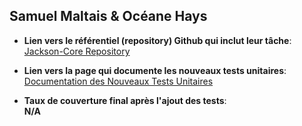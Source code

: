 ## Samuel Maltais & Océane Hays

- **Lien vers le référentiel (repository) Github qui inclut leur tâche**:  
  [Jackson-Core Repository](https://github.com/umontreal-diro/jackson-core)

- **Lien vers la page qui documente les nouveaux tests unitaires**:  
  [Documentation des Nouveaux Tests Unitaires](https://github.com/SamuelMaltais/jackson-core)

- **Taux de couverture final après l'ajout des tests**:  
  **N/A**
